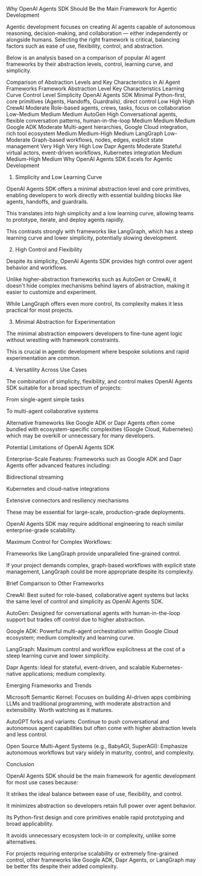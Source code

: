 Why OpenAI Agents SDK Should Be the Main Framework for Agentic Development

Agentic development focuses on creating AI agents capable of autonomous reasoning, decision-making, and collaboration — either independently or alongside humans. Selecting the right framework is critical, balancing factors such as ease of use, flexibility, control, and abstraction.

Below is an analysis based on a comparison of popular AI agent frameworks by their abstraction levels, control, learning curve, and simplicity.

Comparison of Abstraction Levels and Key Characteristics in AI Agent Frameworks
Framework	Abstraction Level	Key Characteristics	Learning Curve	Control Level	Simplicity
OpenAI Agents SDK	Minimal	Python-first, core primitives (Agents, Handoffs, Guardrails), direct control	Low	High	High
CrewAI	Moderate	Role-based agents, crews, tasks, focus on collaboration	Low-Medium	Medium	Medium
AutoGen	High	Conversational agents, flexible conversation patterns, human-in-the-loop	Medium	Medium	Medium
Google ADK	Moderate	Multi-agent hierarchies, Google Cloud integration, rich tool ecosystem	Medium	Medium-High	Medium
LangGraph	Low-Moderate	Graph-based workflows, nodes, edges, explicit state management	Very High	Very High	Low
Dapr Agents	Moderate	Stateful virtual actors, event-driven workflows, Kubernetes integration	Medium	Medium-High	Medium
Why OpenAI Agents SDK Excels for Agentic Development
1. Simplicity and Low Learning Curve

OpenAI Agents SDK offers a minimal abstraction level and core primitives, enabling developers to work directly with essential building blocks like agents, handoffs, and guardrails.

This translates into high simplicity and a low learning curve, allowing teams to prototype, iterate, and deploy agents rapidly.

This contrasts strongly with frameworks like LangGraph, which has a steep learning curve and lower simplicity, potentially slowing development.

2. High Control and Flexibility

Despite its simplicity, OpenAI Agents SDK provides high control over agent behavior and workflows.

Unlike higher-abstraction frameworks such as AutoGen or CrewAI, it doesn't hide complex mechanisms behind layers of abstraction, making it easier to customize and experiment.

While LangGraph offers even more control, its complexity makes it less practical for most projects.

3. Minimal Abstraction for Experimentation

The minimal abstraction empowers developers to fine-tune agent logic without wrestling with framework constraints.

This is crucial in agentic development where bespoke solutions and rapid experimentation are common.

4. Versatility Across Use Cases

The combination of simplicity, flexibility, and control makes OpenAI Agents SDK suitable for a broad spectrum of projects:

From single-agent simple tasks

To multi-agent collaborative systems

Alternative frameworks like Google ADK or Dapr Agents often come bundled with ecosystem-specific complexities (Google Cloud, Kubernetes) which may be overkill or unnecessary for many developers.

Potential Limitations of OpenAI Agents SDK

Enterprise-Scale Features: Frameworks such as Google ADK and Dapr Agents offer advanced features including:

Bidirectional streaming

Kubernetes and cloud-native integrations

Extensive connectors and resiliency mechanisms

These may be essential for large-scale, production-grade deployments.

OpenAI Agents SDK may require additional engineering to reach similar enterprise-grade scalability.

Maximum Control for Complex Workflows:

Frameworks like LangGraph provide unparalleled fine-grained control.

If your project demands complex, graph-based workflows with explicit state management, LangGraph could be more appropriate despite its complexity.

Brief Comparison to Other Frameworks

CrewAI: Best suited for role-based, collaborative agent systems but lacks the same level of control and simplicity as OpenAI Agents SDK.

AutoGen: Designed for conversational agents with human-in-the-loop support but trades off control due to higher abstraction.

Google ADK: Powerful multi-agent orchestration within Google Cloud ecosystem; medium complexity and learning curve.

LangGraph: Maximum control and workflow explicitness at the cost of a steep learning curve and lower simplicity.

Dapr Agents: Ideal for stateful, event-driven, and scalable Kubernetes-native applications; medium complexity.

Emerging Frameworks and Trends

Microsoft Semantic Kernel: Focuses on building AI-driven apps combining LLMs and traditional programming, with moderate abstraction and extensibility. Worth watching as it matures.

AutoGPT forks and variants: Continue to push conversational and autonomous agent capabilities but often come with higher abstraction levels and less control.

Open Source Multi-Agent Systems (e.g., BabyAGI, SuperAGI): Emphasize autonomous workflows but vary widely in maturity, control, and complexity.

Conclusion

OpenAI Agents SDK should be the main framework for agentic development for most use cases because:

It strikes the ideal balance between ease of use, flexibility, and control.

It minimizes abstraction so developers retain full power over agent behavior.

Its Python-first design and core primitives enable rapid prototyping and broad applicability.

It avoids unnecessary ecosystem lock-in or complexity, unlike some alternatives.

For projects requiring enterprise scalability or extremely fine-grained control, other frameworks like Google ADK, Dapr Agents, or LangGraph may be better fits despite their added complexity.
